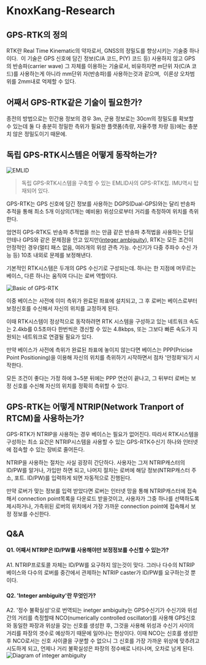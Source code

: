 # KnoxKang-Research

## GPS-RTK의 정의

  RTK란 Real Time Kinematic의 약자로서, GNSS의 정밀도를 향상시키는 기술중 하나이다.
  이 기술은 GPS 신호에 담긴 정보(C/A 코드, P(Y) 코드 등) 사용하지 않고 GPS의 반송파(carrier wave) 그 자체를 이용하는 기술로서, 비유하자면 m단위 자(C/A 코드)를 사용하는게 아니라 mm단위 자(반송파)를 사용하는것과 같으며, 
  이론상 오차범위를 2mm내로 억제할 수 있다.

## 어째서 GPS-RTK같은 기술이 필요한가?

  종전의 방법으로는 민간용 정보의 경우 3m, 군용 정보로는 30cm의 정밀도를 확보할 수 있는데 둘 다 충분히 정밀한 측위가 필요한 플랫폼(측량, 자율주행 차량 등)에는 충분치 않은 정밀도이기 때문에.

## 독립 GPS-RTK시스템은 어떻게 동작하는가?
    
![EMLID](http://www.robotshop.com/media/files/images3/rb-eml-09-1.jpg)
>독립 GPS-RTK시스템을 구축할 수 있는 EMLID사의 GPS-RTK칩. IMU역시 탑재되어 있다.

GPS-RTK는 GPS 신호에 담긴 정보를 사용하는 DGPS(Dual-GPS)와는 달리 반송파 추적을 통해 최소 5개 이상의(1개는 예비용) 위성으로부터 거리를 측정하여 위치를 측위한다.
  

엄연히 GPS-RTK도 반송파 추적법을 쓰는 만큼 같은 반송파 추적법을 사용하는 단일 안테나 GPS와 같은 문제점을 안고 있지만([integer ambiguity](https://github.com/KnoxKang/KnoxKang-Research/blob/master/GPS-RTK-KO.md#q2-integer-ambiguity란-무엇인가)), RTK는 모든 조건이 안정적인 경우(멀티 패스 없음, 여러개의 위성 관측 가능. 수신기가 다중 주파수 수신 가능 등) 10초 내외로 문제를 보정해낸다.
  

기본적인 RTK시스템은 두개의 GPS 수신기로 구성되는데. 하나는 한 지점에 머무르는 베이스, 다른 하나는 움직여 다니는 로버 역할이다.

![Basic of GPS-RTK](https://www.e-education.psu.edu/geog862/sites/www.e-education.psu.edu.geog862/files/images/Lesson07/Real_Time_Kinematic.png)
  
이중 베이스는 사전에 이미 측위가 완료된 좌표에 설치되고, 그 후 로버는 베이스로부터 보정신호를 수신해서 자신의 위치를 교정하게 된다.
  
이때 RTK시스템이 정상적으로 동작하려면 RTK 시스템을 구성하고 있는 네트워크 속도는 2.4kb를 0.5초마다 한번씩은 갱신할 수 있는 4.8kbps, 또는 그보다 빠른 속도가 지원되는 네트워크로 연결될 필요가 있다.
  
만약 베이스가 사전에 측위가 완료된 좌표에 놓이지 않는다면 베이스는 PPP(Pricise Point Positioning)을 이용해 자신의 위치를 측위하기 시작하면서 점차 '안정화'되기 시작한다.
  
모든 조건이 좋다는 가정 하에 3~5분 뒤에는 PPP 연산이 끝나고, 그 뒤부터 로버는 보정 신호를 수신해 자신의 위치를 정확히 측위할 수 있다.


  
## GPS-RTK는 어떻게 NTRIP(Network Tranport of RTCM)을 사용하는가?

GPS-RTK가 NTRIP을 사용하는 경우 베이스는 필요가 없어진다. 따라서 RTK시스템을 구성하는 최소 요건은 NTRIP시스템을 사용할 수 있는 GPS-RTK수신기 하나와 인터넷에 접속할 수 있는 장비로 줄어든다.

  
NTRIP을 사용하는 절차는 사실 굉장히 간단하다. 사용자는 그저 NTRIP캐스터의 ID/PW를 알거나, 가입만 하면 되고, 나머지 절차는 로버에 해당 정보(NTRIP캐스터 주소, 포트. ID/PW)를 입력하게 되면 자동적으로 진행된다.
  
  만약 로버가 맞는 정보를 입력 받았다면 로버는 인터넷 망을 통해 NTRIP캐스터에 접속해서 connection point목록을 다운로드 받을것이고, 사용자가 그중 하나를 선택하도록 제시하거나, 가측위된 로버의 위치에서 가장 가까운 connection point에 접속해서 보정 정보를 수신한다.
  
  
## Q&A

#### Q1. 어째서 NTRIP은 ID/PW를 사용해야만 보정정보를 수신할 수 있는가?
A1. NTRIP프로토콜 자체는 ID/PW를 요구하지 않는것이 맞다. 그러나 다수의 NTRIP베이스와 다수의 로버를 중간에서 관제하는 NTRIP caster가 ID/PW를 요구하는것 뿐이다.

#### Q2. 'Integer ambiguity'란 무엇인가?
A2. '정수 불확실성'으로 번역되는 inetger ambiguity는 GPS수신기가 수신기와 위성간의 거리를 측정할때 NCO(numerically controlled oscillator)를 사용해 GPS신호와 동일한 파장과 위상을 갖는 신호를 생성한 후, 그것을 사용해 위성과 수신기 사이의 거리를 파장의 갯수로  예상하기 때문에 일어나는 현상이다. 이때 NCO는 신호를 생성한 후 NCO로서는 신호 사이클을 구분할 수 없으니 그 신호를 가장 가까운 위상에 맞추려고 시도하게 되고,  언제나 거리 불확실성은 파장의 정수배로 나타나며, 오차로 남게 된다.
![Diagram of integer ambiguity](http://garrett.seepersad.org/uploads/2/2/4/4/22441458/8086772_orig.png?472)
